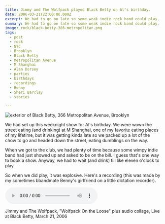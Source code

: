 ```yaml
---
title: Jimmy and The Wolfpack played Black Betty on Al's birthday.
date: 2006-03-21T22:00:00.000Z
excerpt: We had to go on late so some weak indie rock band could play. That was a bad idea on the club's part.
summary: We had to go on late so some weak indie rock band could play. That was a bad idea on the club's part.
image: rock/black-betty-366-metropolitan.png
tags:
  - post
  - rock
  - NYC
  - Brooklyn
  - Black Betty
  - Metropolitan Avenue
  - M Shanghai
  - Alan Dorsey
  - parties
  - birthdays
  - recordings
  - Benny
  - Sheri Barclay
  - stories

---
```


![exterior of Black Betty, 366 Metropolitan Avenue, Brooklyn](/static/img/rock/black-betty-366-metropolitan.png)

We had set up this weeknight show for Al's birthday. We were wown the street eating (and drinking) at M Shanghai, one of my favorite eating places of my lifetime, but it was getting kinda late so we packed up a lot of the chow to go and headed down the street, eating dumblings on the way.

When we got to the club, we had plenty of time because some wimpy indie band had just showed up and asked to be on the bill. I guess that's one way to book a show. Anyway, we had to wait (and drink) till like eleven o'clock to play.

So when we did play, it was explosive. Here's a recording (this was made by my sometimes bbandmate Benny's girlfriend on a little dictation recorder).

<audio src="/static/audio/Wolfpack-On-The-Loose-live-at-Black-Betty-March-21-2006.mp3" autobuffer autoloop loop controls></audio>

Jimmy and The Wolfpack, "Wolfpack On the Loose" plus audio collage, Live at Black Betty, March 21, 2006
